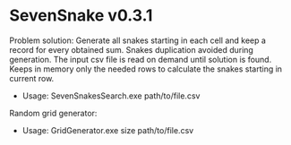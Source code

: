 # SevenSnake v0.3.1

Problem solution:
Generate all snakes starting in each cell and keep a record for every obtained sum. Snakes duplication avoided during generation. The input csv file is read on demand until solution is found. Keeps in memory only the needed rows to calculate the snakes starting in current row.

- Usage: SevenSnakesSearch.exe path/to/file.csv


Random grid generator:

- Usage: GridGenerator.exe size path/to/file.csv 
